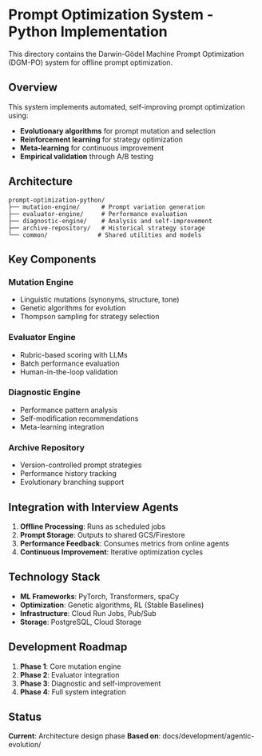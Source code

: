 # Prompt Optimization System - Python Implementation

This directory contains the Darwin-Gödel Machine Prompt Optimization (DGM-PO) system for offline prompt optimization.

## Overview

This system implements automated, self-improving prompt optimization using:
- **Evolutionary algorithms** for prompt mutation and selection
- **Reinforcement learning** for strategy optimization
- **Meta-learning** for continuous improvement
- **Empirical validation** through A/B testing

## Architecture

```
prompt-optimization-python/
├── mutation-engine/      # Prompt variation generation
├── evaluator-engine/     # Performance evaluation
├── diagnostic-engine/    # Analysis and self-improvement
├── archive-repository/   # Historical strategy storage
└── common/              # Shared utilities and models
```

## Key Components

### Mutation Engine
- Linguistic mutations (synonyms, structure, tone)
- Genetic algorithms for evolution
- Thompson sampling for strategy selection

### Evaluator Engine
- Rubric-based scoring with LLMs
- Batch performance evaluation
- Human-in-the-loop validation

### Diagnostic Engine
- Performance pattern analysis
- Self-modification recommendations
- Meta-learning integration

### Archive Repository
- Version-controlled prompt strategies
- Performance history tracking
- Evolutionary branching support

## Integration with Interview Agents

1. **Offline Processing**: Runs as scheduled jobs
2. **Prompt Storage**: Outputs to shared GCS/Firestore
3. **Performance Feedback**: Consumes metrics from online agents
4. **Continuous Improvement**: Iterative optimization cycles

## Technology Stack

- **ML Frameworks**: PyTorch, Transformers, spaCy
- **Optimization**: Genetic algorithms, RL (Stable Baselines)
- **Infrastructure**: Cloud Run Jobs, Pub/Sub
- **Storage**: PostgreSQL, Cloud Storage

## Development Roadmap

1. **Phase 1**: Core mutation engine
2. **Phase 2**: Evaluator integration
3. **Phase 3**: Diagnostic and self-improvement
4. **Phase 4**: Full system integration

## Status

**Current**: Architecture design phase
**Based on**: docs/development/agentic-evolution/